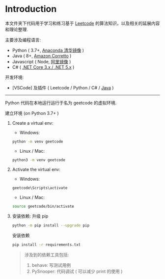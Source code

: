 # Introduction
本文件夹下代码用于学习和练习基于 [Leetcode](https://leetcode-cn.com) 的算法知识，以及相关的延展内容和理论整理.

主要涉及编程语言:

* Python ( 3.7+, [Anaconda 清华镜像](https://mirrors.tuna.tsinghua.edu.cn/anaconda/archive/) )
* Java ( 8+, [Amazon Corretto](https://aws.amazon.com/cn/corretto/) )
* Javascript ( Node, [阿里镜像](http://npm.taobao.org/mirrors/node/) )
* C# ( [.NET Core 3.x / .NET 5.x](https://dotnet.microsoft.com/download) )

开发环境:

* [VSCode] 及插件 ( Leetcode / Python / C# / [Java](https://aka.ms/vscode-java-installer-win) )

---
Python 代码在本地运行运行于名为 geetcode 的虚拟环境.

建立环境 (on Python 3.7+ )

1. Create a virtual env:
   * Windows:

   ```bash
   python -m venv geetcode
   ```

   * Linux / Mac:

   ```bash
   python3 -m venv geetcode
   ```

2. Activate the virtual env:
   * Windows:

    ```bash
    geetcode\Scripts\activate
    ```

    * Linux / Mac:

    ```bash
    source geetcode/bin/activate
    ```

3. 安装依赖:
   升级 pip

   ```bash
   python -m pip install --upgrade pip
   ```

   安装依赖

   ```bash
   pip install -r requirements.txt
   ```

   > 涉及到的依赖工具包括:
   > 1. behave:  写测试用例
   > 2. PySnooper: 代码调试 ( 可以减少 print 的使用 )
